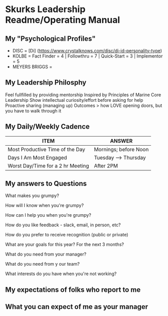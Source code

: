 # Skurks Leadership Readme/Operating Manual

## My "Psychological Profiles"
* DISC = [Di] (https://www.crystalknows.com/disc/di-id-personality-type)
* KOLBE = Fact Finder = 4  | Followthru = 7  | Quick-Start = 3 | Implementor = 5
* MEYERS BRIGGS = 

## My Leadership Philosphy
Feel fullfilled by providing mentorship
Inspired by Principles of Marine Core Leadership
Show intellectual curiosity/effort before asking for help
Proactive sharing (managing up)
Outcomes > how
LOVE opening doors, but you have to walk through it

## My Daily/Weekly Cadence
ITEM | ANSWER
----- | -----
Most Productive Time of the Day | Mornings; before Noon
Days I Am Most Engaged | Tuesday --> Thursday
Worst Day/Time for a 2 hr Meeting | After 2PM

## My answers to Questions

What makes you grumpy? 

How will I know when you're grumpy?

How can I help you when you're grumpy?

How do you like feedback - slack, email, in person, etc?

How do you prefer to receive recognition (public or private)

What are your goals for this year? For the next 3 months?

What do you need from your manager?

What do you need from y our team?

What interests do you have when you're not working?


## My expectations of folks who report to me


## What you can expect of me as your manager



